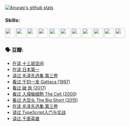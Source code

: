 
[![Anurag's github stats](https://github-readme-stats.vercel.app/api?username=w940853815)](https://github.com/anuraghazra/github-readme-stats)

### Skills:

<code><img height="32" src="https://cdn.jsdelivr.net/npm/simple-icons@v5/icons/python.svg"></code>
<code><img height="32" src="https://cdn.jsdelivr.net/npm/simple-icons@v5/icons/javascript.svg"></code>
<code><img height="32" src="https://cdn.jsdelivr.net/npm/simple-icons@v5/icons/django.svg"></code>
<code><img height="32" src="https://cdn.jsdelivr.net/npm/simple-icons@v5/icons/flask.svg"></code>
<code><img height="32" src="https://cdn.jsdelivr.net/npm/simple-icons@v5/icons/vuetify.svg"></code>
<code><img height="32" src="https://cdn.jsdelivr.net/npm/simple-icons@v5/icons/git.svg"></code>
<code><img height="32" src="https://cdn.jsdelivr.net/npm/simple-icons@v5/icons/docker.svg"></code>
<code><img height="32" src="https://cdn.jsdelivr.net/npm/simple-icons@v5/icons/postgresql.svg"></code>
<code><img height="32" src="https://cdn.jsdelivr.net/npm/simple-icons@v5/icons/elasticsearch.svg"></code>
<code><img height="32" src="https://cdn.jsdelivr.net/npm/simple-icons@v5/icons/macos.svg"></code>
<code><img height="32" src="https://cdn.jsdelivr.net/npm/simple-icons@v5/icons/linux.svg"></code>

### 🗣 豆瓣:

<!-- DOUBAN-ACTIVITIES:START -->
- [在读 十三层空间](https://www.douban.com/people/136069238/status/3695060207/?_i=40399729)
- [在读 日本第一](https://www.douban.com/people/136069238/status/3694074189/?_i=40399729)
- [读过 毛泽东选集 第三卷](https://www.douban.com/people/136069238/status/3693765677/?_i=40399729)
- [看过 千钧一发 Gattaca‎ (1997)](https://www.douban.com/people/136069238/status/3693596409/?_i=40399729)
- [看过 破·局‎ (2017)](https://www.douban.com/people/136069238/status/3692455583/?_i=40399729)
- [看过 入侵脑细胞 The Cell‎ (2000)](https://www.douban.com/people/136069238/status/3685689445/?_i=40399729)
- [看过 大空头 The Big Short‎ (2015)](https://www.douban.com/people/136069238/status/3684552601/?_i=40399729)
- [在读 毛泽东选集 第三卷](https://www.douban.com/people/136069238/status/3684195205/?_i=40399729)
- [读过 TypeScript入门与实战](https://www.douban.com/people/136069238/status/3684185937/?_i=40399729)
- [读过 千面英雄](https://www.douban.com/people/136069238/status/3684185774/?_i=40399729)
<!-- DOUBAN-ACTIVITIES:END -->
<!--
**w940853815/w940853815** is a ✨ _special_ ✨ repository because its `README.md` (this file) appears on your GitHub profile.

Here are some ideas to get you started:

- 🔭 I’m currently working on ...
- 🌱 I’m currently learning ...
- 👯 I’m looking to collaborate on ...
- 🤔 I’m looking for help with ...
- 💬 Ask me about ...
- 📫 How to reach me: ...
- 😄 Pronouns: ...
- ⚡ Fun fact: ...
-->
